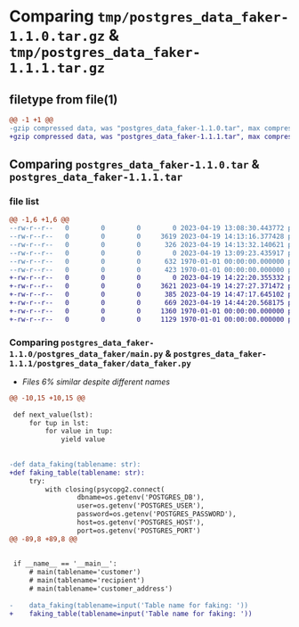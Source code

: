 # Comparing `tmp/postgres_data_faker-1.1.0.tar.gz` & `tmp/postgres_data_faker-1.1.1.tar.gz`

## filetype from file(1)

```diff
@@ -1 +1 @@
-gzip compressed data, was "postgres_data_faker-1.1.0.tar", max compression
+gzip compressed data, was "postgres_data_faker-1.1.1.tar", max compression
```

## Comparing `postgres_data_faker-1.1.0.tar` & `postgres_data_faker-1.1.1.tar`

### file list

```diff
@@ -1,6 +1,6 @@
--rw-r--r--   0        0        0        0 2023-04-19 13:08:30.443772 postgres_data_faker-1.1.0/postgres_data_faker/__init__.py
--rw-r--r--   0        0        0     3619 2023-04-19 14:13:16.377428 postgres_data_faker-1.1.0/postgres_data_faker/main.py
--rw-r--r--   0        0        0      326 2023-04-19 14:13:32.140621 postgres_data_faker-1.1.0/pyproject.toml
--rw-r--r--   0        0        0        0 2023-04-19 13:09:23.435917 postgres_data_faker-1.1.0/README.md
--rw-r--r--   0        0        0      632 1970-01-01 00:00:00.000000 postgres_data_faker-1.1.0/setup.py
--rw-r--r--   0        0        0      423 1970-01-01 00:00:00.000000 postgres_data_faker-1.1.0/PKG-INFO
+-rw-r--r--   0        0        0        0 2023-04-19 14:22:20.355332 postgres_data_faker-1.1.1/postgres_data_faker/__init__.py
+-rw-r--r--   0        0        0     3621 2023-04-19 14:27:27.371472 postgres_data_faker-1.1.1/postgres_data_faker/data_faker.py
+-rw-r--r--   0        0        0      385 2023-04-19 14:47:17.645102 postgres_data_faker-1.1.1/pyproject.toml
+-rw-r--r--   0        0        0      669 2023-04-19 14:44:20.568175 postgres_data_faker-1.1.1/README.md
+-rw-r--r--   0        0        0     1360 1970-01-01 00:00:00.000000 postgres_data_faker-1.1.1/setup.py
+-rw-r--r--   0        0        0     1129 1970-01-01 00:00:00.000000 postgres_data_faker-1.1.1/PKG-INFO
```

### Comparing `postgres_data_faker-1.1.0/postgres_data_faker/main.py` & `postgres_data_faker-1.1.1/postgres_data_faker/data_faker.py`

 * *Files 6% similar despite different names*

```diff
@@ -10,15 +10,15 @@
 
 def next_value(lst):
     for tup in lst:
         for value in tup:
             yield value
 
 
-def data_faking(tablename: str):
+def faking_table(tablename: str):
     try:
         with closing(psycopg2.connect(
                 dbname=os.getenv('POSTGRES_DB'),
                 user=os.getenv('POSTGRES_USER'),
                 password=os.getenv('POSTGRES_PASSWORD'),
                 host=os.getenv('POSTGRES_HOST'),
                 port=os.getenv('POSTGRES_PORT')
@@ -89,8 +89,8 @@
 
 
 if __name__ == '__main__':
     # main(tablename='customer')
     # main(tablename='recipient')
     # main(tablename='customer_address')
 
-    data_faking(tablename=input('Table name for faking: '))
+    faking_table(tablename=input('Table name for faking: '))
```

